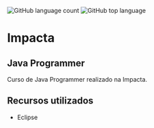 ![GitHub language count](https://img.shields.io/github/languages/count/otavioeiji/javaprogrammer)
![GitHub top language](https://img.shields.io/github/languages/top/otavioeiji/javaprogrammer)

# Impacta
## Java Programmer

Curso de Java Programmer realizado na Impacta.

## Recursos utilizados

- Eclipse
